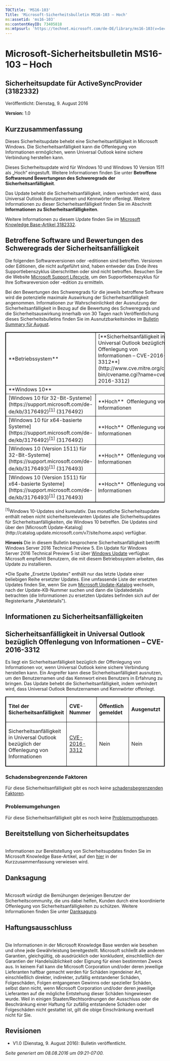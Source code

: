 ```yaml
---
TOCTitle: 'MS16-103'
Title: 'Microsoft-Sicherheitsbulletin MS16-103 – Hoch'
ms:assetid: 'ms16-103'
ms:contentKeyID: 73405818
ms:mtpsurl: 'https://technet.microsoft.com/de-DE/library/ms16-103(v=Security.10)'
---
```


Microsoft-Sicherheitsbulletin MS16-103 – Hoch
=============================================

Sicherheitsupdate für ActiveSyncProvider (3182332)
--------------------------------------------------

Veröffentlicht: Dienstag, 9. August 2016

**Version:** 1.0

Kurzzusammenfassung
-------------------

<span id="sectionToggle0"></span>
Dieses Sicherheitsupdate behebt eine Sicherheitsanfälligkeit in Microsoft Windows. Die Sicherheitsanfälligkeit kann die Offenlegung von Informationen ermöglichen, wenn Universal Outlook keine sichere Verbindung herstellen kann.

Dieses Sicherheitsupdate wird für Windows 10 und Windows 10 Version 1511 als „Hoch“ eingestuft. Weitere Informationen finden Sie unter **Betroffene Softwareund Bewertungesn des Schweregrads der Sicherheitsanfälligkeit**.

Das Update behebt die Sicherheitsanfälligkeit, indem verhindert wird, dass Universal Outlook Benutzernamen und Kennwörter offenlegt. Weitere Informationen zu dieser Sicherheitsanfälligkeit finden Sie im Abschnitt **Informationen zu Sicherheitsanfälligkeiten**.

<span id="KBArticle"></span>
Weitere Informationen zu diesem Update finden Sie im [Microsoft Knowledge Base-Artikel 3182332](https://support.microsoft.com/de-de/kb/3182332).

Betroffene Software und Bewertungen des Schweregrads der Sicherheitsanfälligkeit
--------------------------------------------------------------------------------

<span id="sectionToggle1"></span>
Die folgenden Softwareversionen oder -editionen sind betroffen. Versionen oder Editionen, die nicht aufgeführt sind, haben entweder das Ende ihres Supportlebenszyklus überschritten oder sind nicht betroffen. Besuchen Sie die Website [Microsoft Support Lifecycle](http://go.microsoft.com/fwlink/?linkid=21742), um den Supportlebenszyklus für Ihre Softwareversion oder -edition zu ermitteln.

Bei den Bewertungen des Schweregrads für die jeweils betroffene Software wird die potenzielle maximale Auswirkung der Sicherheitsanfälligkeit angenommen. Informationen zur Wahrscheinlichkeit der Ausnutzung der Sicherheitsanfälligkeit in Bezug auf die Bewertung des Schweregrads und die Sicherheitsauswirkung innerhalb von 30 Tagen nach Veröffentlichung dieses Sicherheitsbulletins finden Sie im Ausnutzbarkeitsindex im [Bulletin Summary für August](https://technet.microsoft.com/de-de/library/security/ms16-aug).

<p> </p>
<table style="border:1px solid black;">
<tr>
<td style="border:1px solid black;">
**Betriebssystem**

</td>
<td style="border:1px solid black;">
[**Sicherheitsanfälligkeit in Universal Outlook bezüglich Offenlegung von Informationen – CVE-2016-3312**](http://www.cve.mitre.org/cgi-bin/cvename.cgi?name=cve-2016-3312)

</td>
<td style="border:1px solid black;">
**Ersetzte Updates\***

</td>
</tr>
<tr>
<td style="border:1px solid black;" colspan="3">
**Windows 10**

</td>
</tr>
<tr>
<td style="border:1px solid black;">
[Windows 10 für 32-Bit-Systeme](https://support.microsoft.com/de-de/kb/3176492)<sup>[1]</sup>  
(3176492)

</td>
<td style="border:1px solid black;">
**Hoch**   
Offenlegung von Informationen

</td>
<td style="border:1px solid black;">
[3163912](https://support.microsoft.com/de-de/kb/3163912)

</td>
</tr>
<tr>
<td style="border:1px solid black;">
[Windows 10 für x64-basierte Systeme](https://support.microsoft.com/de-de/kb/3176492)<sup>[1]</sup>  
(3176492)

</td>
<td style="border:1px solid black;">
**Hoch**   
Offenlegung von Informationen

</td>
<td style="border:1px solid black;">
[3163912](https://support.microsoft.com/de-de/kb/3163912)

</td>
</tr>
<tr>
<td style="border:1px solid black;">
[Windows 10 (Version 1511) für 32-Bit-Systeme](https://support.microsoft.com/de-de/kb/3176493)<sup>[1]</sup>  
(3176493)

</td>
<td style="border:1px solid black;">
**Hoch**   
Offenlegung von Informationen

</td>
<td style="border:1px solid black;">
[3172985](https://support.microsoft.com/de-de/kb/3172985)

</td>
</tr>
<tr>
<td style="border:1px solid black;">
[Windows 10 (Version 1511) für x64-basierte Systeme](https://support.microsoft.com/de-de/kb/3176493)<sup>[1]</sup>  
(3176493)

</td>
<td style="border:1px solid black;">
**Hoch**   
Offenlegung von Informationen

</td>
<td style="border:1px solid black;">
[3172985](https://support.microsoft.com/de-de/kb/3172985)

</td>
</tr>
</table>
<p> </p>
<sup>[1]</sup>Windows 10-Updates sind kumulativ. Das monatliche Sicherheitsupdate enthält neben nicht sicherheitsrelevanten Updates alle Sicherheitsupdates für Sicherheitsanfälligkeiten, die Windows 10 betreffen. Die Updates sind über den [Microsoft Update-Katalog](http://catalog.update.microsoft.com/v7/site/home.aspx) verfügbar.

**Hinweis** Die in diesem Bulletin besprochene Sicherheitsanfälligkeit betrifft Windows Server 2016 Technical Preview 5. Ein Update für Windows Server 2016 Technical Preview 5 ist über [Windows Update](http://go.microsoft.com/fwlink/?linkid=21130) verfügbar. Microsoft empfiehlt Benutzern, die mit diesem Betriebssystem arbeiten, das Update zu installieren.

\*Die Spalte „Ersetzte Updates‟ enthält nur das letzte Update einer beliebigen Reihe ersetzter Updates. Eine umfassende Liste der ersetzten Updates finden Sie, wenn Sie zum [Microsoft Update-Katalog](http://catalog.update.microsoft.com/v7/site/home.aspx) wechseln, nach der Update-KB-Nummer suchen und dann die Updatedetails betrachten (die Informationen zu ersetzten Updates befinden sich auf der Registerkarte „Paketdetails‟).

Informationen zu Sicherheitsanfälligkeiten
------------------------------------------

<span id="sectionToggle2"></span>
Sicherheitsanfälligkeit in Universal Outlook bezüglich Offenlegung von Informationen – CVE-2016-3312
----------------------------------------------------------------------------------------------------

Es liegt ein Sicherheitsanfälligkeit bezüglich der Offenlegung von Informationen vor, wenn Universal Outlook keine sichere Verbindung herstellen kann. Ein Angreifer kann diese Sicherheitsanfälligkeit ausnutzen, um den Benutzernamen und das Kennwort eines Benutzers in Erfahrung zu bringen. Das Update behebt die Sicherheitsanfälligkeit, indem verhindert wird, dass Universal Outlook Benutzernamen und Kennwörter offenlegt.

<p> </p>
<table style="border:1px solid black;">
<colgroup>
<col width="25%" />
<col width="25%" />
<col width="25%" />
<col width="25%" />
</colgroup>
<tbody>
<tr class="odd">
<td style="border:1px solid black;"><p><strong>Titel der Sicherheitsanfälligkeit</strong></p></td>
<td style="border:1px solid black;"><p><strong>CVE-Nummer</strong></p></td>
<td style="border:1px solid black;"><p><strong>Öffentlich gemeldet</strong></p></td>
<td style="border:1px solid black;"><p><strong>Ausgenutzt</strong></p></td>
</tr>  
<tr class="even">
<td style="border:1px solid black;"><p>Sicherheitsanfälligkeit in Universal Outlook bezüglich der Offenlegung von Informationen</p></td>
<td style="border:1px solid black;"><p><a href="http://www.cve.mitre.org/cgi-bin/cvename.cgi?name=cve-2016-3312">CVE-2016-3312</a></p></td>
<td style="border:1px solid black;"><p>Nein</p></td>
<td style="border:1px solid black;"><p>Nein</p></td>
</tr>  
</tbody>  
</table>
  
### Schadensbegrenzende Faktoren
  
Für diese Sicherheitsanfälligkeit gibt es noch keine [schadensbegrenzenden Faktoren](https://technet.microsoft.com/de-de/library/security/dn848375.aspx).
  
### Problemumgehungen
  
Für diese Sicherheitsanfälligkeit gibt es noch keine [Problemumgehungen](https://technet.microsoft.com/de-de/library/security/dn848375.aspx).
  
Bereitstellung von Sicherheitsupdates  
-------------------------------------
  
<span id="sectionToggle3"></span>  
Informationen zur Bereitstellung von Sicherheitsupdates finden Sie im Microsoft Knowledge Base-Artikel, auf den [hier](#kbarticle) in der Kurzzusammenfassung verwiesen wird.
  
Danksagung  
----------
  
<span id="sectionToggle4"></span>  
Microsoft würdigt die Bemühungen derjenigen Benutzer der Sicherheitscommunity, die uns dabei helfen, Kunden durch eine koordinierte Offenlegung von Sicherheitsanfälligkeiten zu schützen. Weitere Informationen finden Sie unter [Danksagung](https://technet.microsoft.com/de-de/library/security/mt674627.aspx).
  
Haftungsausschluss  
------------------
  
<span id="sectionToggle5"></span>  
Die Informationen in der Microsoft Knowledge Base werden wie besehen und ohne jede Gewährleistung bereitgestellt. Microsoft schließt alle anderen Garantien, gleichgültig, ob ausdrücklich oder konkludent, einschließlich der Garantien der Handelsüblichkeit oder Eignung für einen bestimmten Zweck aus. In keinem Fall kann die Microsoft Corporation und/oder deren jeweilige Lieferanten haftbar gemacht werden für Schäden irgendeiner Art, einschließlich direkter, indirekter, zufällig entstandener Schäden, Folgeschäden, Folgen entgangenen Gewinns oder spezieller Schäden, selbst dann nicht, wenn Microsoft Corporation und/oder deren jeweilige Lieferanten auf die mögliche Entstehung dieser Schäden hingewiesen wurde. Weil in einigen Staaten/Rechtsordnungen der Ausschluss oder die Beschränkung einer Haftung für zufällig entstandene Schäden oder Folgeschäden nicht gestattet ist, gilt die obige Einschränkung eventuell nicht für Sie.
  
Revisionen  
----------
  
<span id="sectionToggle6"></span>  
-   V1.0 (Dienstag, 9. August 2016): Bulletin veröffentlicht.
  
*Seite generiert am 08.08.2016 um 09:21-07:00.*
